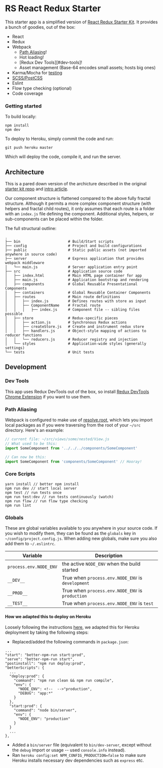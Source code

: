 # RS React Redux Starter

This starter app is a simplified version of [React Redux Starter Kit](https://github.com/davezuko/react-redux-starter-kit). It provides a bunch of goodies, out of the box:

- React
- Redux
- Webpack
  + [Path Aliasing](#path-aliasing)!
  + Hot loading!
  + [Redux Dev Tools][#dev-tools]!
  + Asset management (Base-64 encodes small assets; hosts big ones)
- Karma/Mocha for [testing](./docs/testing.md)
- [SCSS/PostCSS](./docs/styling.md)
- Eslint
- Flow type checking (optional)
- Code coverage

### Getting started

To build locally:

```
npm install
npm dev
```

To deploy to Heroku, simply commit the code and run:

```
git push heroku master
```

Which will deploy the code, compile it, and run the server.

## Architecture

This is a pared down version of the archicture described in the original [starter kit repo](https://github.com/davezuko/react-redux-starter-kit) and [intro article](https://suspicious.website/2016/04/29/starting-out-with-react-redux-starter-kit/).

Our component structure is flattened compared to the above fully fractal structure. Although it permits a more complex component structure (with helpers and fractal child routes), it only assumes that each route is a folder with an `index.js` file defining the component. Additional styles, helpers, or sub-components can be placed within the folder.

The full structural outline:

```
.
├── bin                      # Build/Start scripts
├── config                   # Project and build configurations
├── public                   # Static public assets (not imported anywhere in source code)
├── server                   # Express application that provides webpack middleware
│   └── main.js              # Server application entry point
├── src                      # Application source code
│   ├── index.html           # Main HTML page container for app
│   ├── main.js              # Application bootstrap and rendering
│   ├── components           # Global Reusable Presentational Components
│   ├── containers           # Global Reusable Container Components
│   ├── routes               # Main route definitions
│   │   ├── index.js         # Defines routes with store as input
│   │   ├── ComponentName    # Fractal route
│   │   │   ├── index.js     # Component file -- sibling files possible
│   ├── store                # Redux-specific pieces
│   │   ├── action.js        # Synchronous Redux actions
│   │   ├── createStore.js   # Create and instrument redux store
│   │   ├── handlers.js      # Object-style mapping of actions to reducer functions
│   │   └── reducers.js      # Reducer registry and injection
│   └── styles               # Application-wide styles (generally settings)
└── tests                    # Unit tests
```

## Development

### Dev Tools

This app uses Redux DevTools out of the box, so install [Redux DevTools Chrome Extension](https://chrome.google.com/webstore/detail/redux-devtools/lmhkpmbekcpmknklioeibfkpmmfibljd) if you want to use them.

### Path Aliasing

Webpack is configured to make use of [resolve.root](http://webpack.github.io/docs/configuration.html#resolve-root), which lets you import local packages as if you were traversing from the root of your `~/src` directory. Here's an example:

```js
// current file: ~/src/views/some/nested/View.js
// What used to be this:
import SomeComponent from '../../../components/SomeComponent'

// Can now be this:
import SomeComponent from 'components/SomeComponent' // Hooray!
```

### Core Scripts

```
yarn install // better npm install
npm run dev // start local server
npm test // run tests once
npm run test:dev // run tests continuously (watch)
npm run flow // run flow type checking
npm run lint
```

### Globals

These are global variables available to you anywhere in your source code. If you wish to modify them, they can be found as the `globals` key in `~/config/project.config.js`. When adding new globals, make sure you also add them to `~/.eslintrc`.

|Variable|Description|
|---|---|
|`process.env.NODE_ENV`|the active `NODE_ENV` when the build started|
|`__DEV__`|True when `process.env.NODE_ENV` is `development`|
|`__PROD__`|True when `process.env.NODE_ENV` is `production`|
|`__TEST__`|True when `process.env.NODE_ENV` is `test`|

#### How we adapted this to deploy on Heroku

Loosely following the instructions [here](https://github.com/davezuko/react-redux-starter-kit/wiki/FAQ:-Frequently-Asked-Questions), we adapted this for Heroku deployment by taking the following steps:

- Replaced/added the following commands in `package.json`:

```
...
"start": "better-npm-run start:prod",
"serve": "better-npm-run start",
"postinstall": "npm run deploy:prod",
"betterScripts": {
  ...
  "deploy:prod": {
    "command": "npm run clean && npm run compile",
    "env": {
      "NODE_ENV": <!--  -->"production",
      "DEBUG": "app:*"
    }
  },
  "start:prod": {
    "command": "node bin/server",
    "env": {
      "NODE_ENV": "production"
    }
  }
  ...
},
```

- Added a `bin/server` file (equivalent to `bin/dev-server`, except without the `debug` import or usage -- used `console.info` instead).
- Ran `heroku config:set NPM_CONFIG_PRODUCTION=false` to make sure Heroku installs necessary dev dependencies such as `express` etc.
